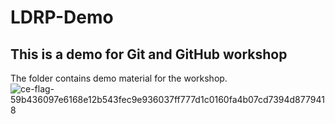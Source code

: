 # LDRP-Demo

## This is a demo for Git and GitHub workshop

The folder contains demo material for the workshop.
![ce-flag-59b436097e6168e12b543fec9e936037ff777d1c0160fa4b07cd7394d8779418](https://user-images.githubusercontent.com/77115160/183285959-087489b7-50b2-47fd-b784-b7de7db1097b.png)

